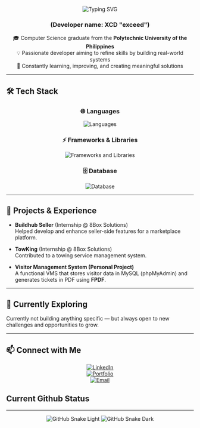 <div align="center">
  
<div align="center">

![Typing SVG](https://readme-typing-svg.herokuapp.com?font=Fira+Code&weight=600&size=40&pause=1000&color=1abc9c&center=true&vCenter=true&width=800&lines=let+greetings+%3D+%22Hello,+World!%22;I'm+Renz+Rey+Sario;)

</div>

### (Developer name: XCD "exceed")

🎓 Computer Science graduate from the **Polytechnic University of the Philippines**  
💡 Passionate developer aiming to refine skills by building real-world systems  
🚀 Constantly learning, improving, and creating meaningful solutions  

</div>

---

## 🛠 Tech Stack
<div align="center">

### 🌐 Languages  
<img src="https://skillicons.dev/icons?i=c,js,ts,php,python" alt="Languages" />

### ⚡ Frameworks & Libraries  
<img src="https://skillicons.dev/icons?i=react,tailwind" alt="Frameworks and Libraries" />

### 🗄️ Database  
<img src="https://skillicons.dev/icons?i=mysql" alt="Database" />

</div>

---

## 💼 Projects & Experience
- **Buildhub Seller** (Internship @ 8Box Solutions)  
  Helped develop and enhance seller-side features for a marketplace platform.  

- **TowKing** (Internship @ 8Box Solutions)  
  Contributed to a towing service management system.  

- **Visitor Management System (Personal Project)**  
  A functional VMS that stores visitor data in MySQL (phpMyAdmin) and generates tickets in PDF using **FPDF**.  

---

## 🌱 Currently Exploring
Currently not building anything specific — but always open to new challenges and opportunities to grow.  

---

## 📫 Connect with Me
<div align="center">

[![LinkedIn](https://img.shields.io/badge/LinkedIn-Profile-blue?logo=linkedin&logoColor=white)](https://www.linkedin.com/in/renz-rey-sario/)  
[![Portfolio](https://img.shields.io/badge/Portfolio-Website-black?logo=firefox&logoColor=white)](YOUR_PORTFOLIO)  
[![Email](https://img.shields.io/badge/Email-Here-red?logo=gmail&logoColor=white)](mailto:renzreysario312@gmail.com)  

</div>

## Current Github Status
---

<div align="center">

![GitHub Snake Light](https://raw.githubusercontent.com/rnzrysrio/rnzrysrio/output/github-contribution-grid-snake.svg#gh-light-mode-only)
![GitHub Snake Dark](https://raw.githubusercontent.com/rnzrysrio/rnzrysrio/output/github-contribution-grid-snake-dark.svg#gh-dark-mode-only)

</div>


